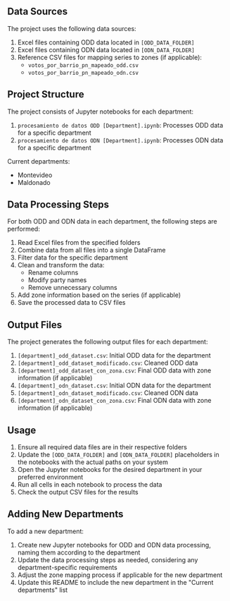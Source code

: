## Data Sources

The project uses the following data sources:

1. Excel files containing ODD data located in `[ODD_DATA_FOLDER]`
2. Excel files containing ODN data located in `[ODN_DATA_FOLDER]`
3. Reference CSV files for mapping series to zones (if applicable):
   - `votos_por_barrio_pn_mapeado_odd.csv`
   - `votos_por_barrio_pn_mapeado_odn.csv`

## Project Structure

The project consists of Jupyter notebooks for each department:

1. `procesamiento de datos ODD [Department].ipynb`: Processes ODD data for a specific department
2. `procesamiento de datos ODN [Department].ipynb`: Processes ODN data for a specific department

Current departments:

- Montevideo
- Maldonado

## Data Processing Steps

For both ODD and ODN data in each department, the following steps are performed:

1. Read Excel files from the specified folders
2. Combine data from all files into a single DataFrame
3. Filter data for the specific department
4. Clean and transform the data:
   - Rename columns
   - Modify party names
   - Remove unnecessary columns
5. Add zone information based on the series (if applicable)
6. Save the processed data to CSV files

## Output Files

The project generates the following output files for each department:

1. `[department]_odd_dataset.csv`: Initial ODD data for the department
2. `[department]_odd_dataset_modificado.csv`: Cleaned ODD data
3. `[department]_odd_dataset_con_zona.csv`: Final ODD data with zone information (if applicable)
4. `[department]_odn_dataset.csv`: Initial ODN data for the department
5. `[department]_odn_dataset_modificado.csv`: Cleaned ODN data
6. `[department]_odn_dataset_con_zona.csv`: Final ODN data with zone information (if applicable)

## Usage

1. Ensure all required data files are in their respective folders
2. Update the `[ODD_DATA_FOLDER]` and `[ODN_DATA_FOLDER]` placeholders in the notebooks with the actual paths on your system
3. Open the Jupyter notebooks for the desired department in your preferred environment
4. Run all cells in each notebook to process the data
5. Check the output CSV files for the results

## Adding New Departments

To add a new department:

1. Create new Jupyter notebooks for ODD and ODN data processing, naming them according to the department
2. Update the data processing steps as needed, considering any department-specific requirements
3. Adjust the zone mapping process if applicable for the new department
4. Update this README to include the new department in the "Current departments" list
